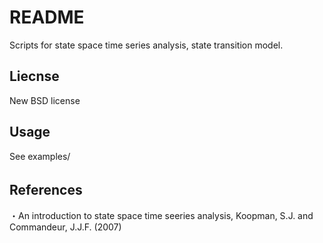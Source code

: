 # README
Scripts for state space time series analysis, state transition model.

## Liecnse
New BSD license

## Usage
See examples/

## References　
・An introduction to state space time seeries analysis, Koopman, S.J. and Commandeur, J.J.F. (2007)
